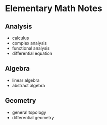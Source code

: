 # Elementary Math Notes

## Analysis
* [calculus](./analysis1)
* complex analysis
* functional analysis
* differential equation

## Algebra
* linear algebra
* abstract algebra

## Geometry
* general topology
* differential geometry
